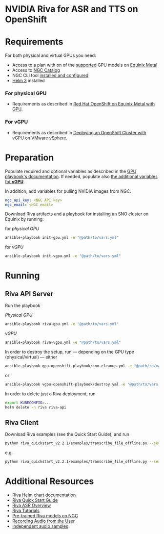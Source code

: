 NVIDIA Riva for ASR and TTS on OpenShift
====

# Requirements

For both physical and virtual GPUs you need:

* Access to a plan with on of the [supported](https://docs.nvidia.com/deeplearning/riva/user-guide/docs/support-matrix.html#support-matrix) GPU models on [Equinix Metal](https://console.equinix.com/)
* Access to [NGC Catalog](https://catalog.ngc.nvidia.com/)
* NGC CLI tool [installed and configured](https://ngc.nvidia.com/setup/installers/cli)
* [Helm 3](https://helm.sh/) installed

### For physical GPU

* Requirements as described in [Red Hat OpenShift on Equinix Metal with GPU](https://github.com/empovit/openshift-on-equinix-with-gpu#readme).

### For vGPU

* Requirements as described in [Deploying an OpenShift Cluster with vGPU on VMware vSphere](https://github.com/empovit/openshift-on-vmware-with-vgpu#readme).

# Preparation

Populate required and optional variables as described in the [GPU playbook's documentation](https://github.com/empovit/openshift-on-equinix-with-gpu#readme). If needed, populate also [the additional variables fot **vGPU**](https://github.com/empovit/openshift-on-vmware-with-vgpu#readme).

In addition, add variables for pulling NVIDIA images from NGC.

```yaml
ngc_api_key: <NGC API key>
ngc_email: <NGC email>
```

Download Riva artifacts and a playbook for installing an SNO cluster on Equinix by running:

for _physical GPU_

```sh
ansible-playbook init-gpu.yml -e "@path/to/vars.yml"
```

for _vGPU_

```sh
ansible-playbook init-vgpu.yml -e "@path/to/vars.yml"
```

# Running

## Riva API Server

Run the playbook

_Physical GPU_

```sh
ansible-playbook riva-gpu.yml -e "@path/to/vars.yml"
```

_vGPU_

```sh
ansible-playbook riva-vgpu.yml -e "@path/to/vars.yml"
```

In order to destroy the setup, run &mdash; depending on the GPU type (physical/virtual) &mdash; either

```sh
ansible-playbook gpu-openshift-playbook/sno-cleanup.yml -e "@path/to/vars.yml"
```

or

```sh
ansible-playbook vgpu-openshift-playbook/destroy.yml -e "@path/to/vars.yml"
```

In order to delete just a Riva deployment, run

```sh
export KUBECONFIG=...
helm delete -n riva riva-api
```

## Riva Client

Download Riva examples (see the Quick Start Guide), and run

```sh
python riva_quickstart_v2.2.1/examples/transcribe_file_offline.py --server <cluster_node>:<node_port> --audio-file <audio_sample.wav>
```

e.g.

```sh
python riva_quickstart_v2.2.1/examples/transcribe_file_offline.py --server 147.28.142.251:32222 --audio-file Sports.wav
```

# Additional Resources

* [Riva Helm chart documentation](https://catalog.ngc.nvidia.com/orgs/nvidia/teams/riva/helm-charts/riva-api)
* [Riva Quick Start Guide](https://docs.nvidia.com/deeplearning/riva/user-guide/docs/quick-start-guide.html)
* [Riva ASR Overview](https://docs.nvidia.com/deeplearning/riva/user-guide/docs/asr/asr-overview.html)
* [Riva Tutorials](https://github.com/nvidia-riva/tutorials)
* [Pre-trained Riva models on NGC](https://catalog.ngc.nvidia.com/models?query=label:%22Riva%22)
* [Recording Audio from the User](https://web.dev/media-recording-audio/)
* [Independent audio samples](http://www.voiceage.com/Audio-Samples-AMR-WB.html)